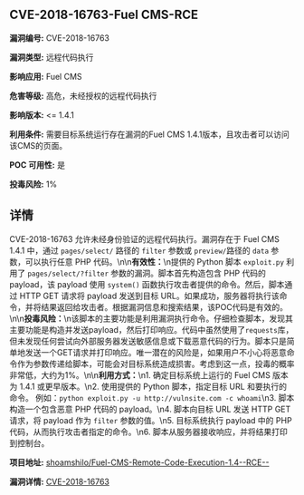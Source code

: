 ## CVE-2018-16763-Fuel CMS-RCE

**漏洞编号:** CVE-2018-16763

**漏洞类型:** 远程代码执行

**影响应用:** Fuel CMS

**危害等级:** 高危，未经授权的远程代码执行

**影响版本:** <= 1.4.1

**利用条件:** 需要目标系统运行存在漏洞的Fuel CMS 1.4.1版本，且攻击者可以访问该CMS的页面。

**POC 可用性:** 是

**投毒风险:** 1%

## 详情

CVE-2018-16763 允许未经身份验证的远程代码执行。漏洞存在于 Fuel CMS 1.4.1 中，通过 `pages/select/` 路径的 `filter` 参数或 `preview/`路径的 `data` 参数，可以执行任意 PHP 代码。\n\n**有效性：**\n提供的 Python 脚本 `exploit.py`  利用了 `pages/select/?filter` 参数的漏洞。脚本首先构造包含 PHP 代码的 payload，该 payload 使用 `system()` 函数执行攻击者提供的命令。然后，脚本通过 HTTP GET 请求将 payload 发送到目标 URL。如果成功，服务器将执行该命令，并将结果返回给攻击者。根据漏洞信息和搜索结果，该POC代码是有效的。\n\n**投毒风险：**\n该脚本的主要功能是利用漏洞执行命令。仔细检查脚本，发现其主要功能是构造并发送payload，然后打印响应。代码中虽然使用了`requests`库，但未发现任何尝试向外部服务器发送敏感信息或下载恶意代码的行为。脚本只是简单地发送一个GET请求并打印响应。唯一潜在的风险是，如果用户不小心将恶意命令作为参数传递给脚本，可能会对目标系统造成损害。考虑到这一点，投毒的概率非常低，大约为1%。\n\n**利用方式：**\n1.  确定目标系统上运行的 Fuel CMS 版本为 1.4.1 或更早版本。\n2.  使用提供的 Python 脚本，指定目标 URL 和要执行的命令。 例如：`python exploit.py -u http://vulnsite.com -c whoami`\n3.  脚本构造一个包含恶意 PHP 代码的 payload。\n4.  脚本向目标 URL 发送 HTTP GET 请求，将 payload 作为 `filter` 参数的值。\n5.  目标系统执行 payload 中的 PHP 代码，从而执行攻击者指定的命令。\n6.  脚本从服务器接收响应，并将结果打印到控制台。

**项目地址:** [shoamshilo/Fuel-CMS-Remote-Code-Execution-1.4--RCE--](https://github.com/shoamshilo/Fuel-CMS-Remote-Code-Execution-1.4--RCE--)

**漏洞详情:** [CVE-2018-16763](https://nvd.nist.gov/vuln/detail/CVE-2018-16763)